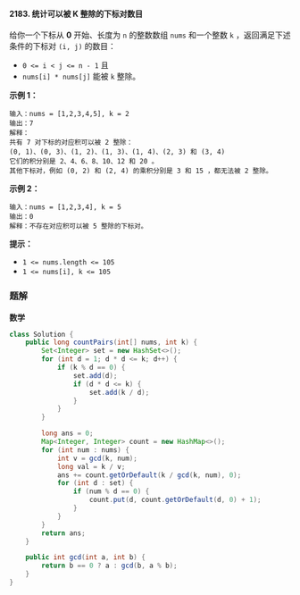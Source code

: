 #### 2183. 统计可以被 K 整除的下标对数目

给你一个下标从 **0** 开始、长度为 `n` 的整数数组 `nums` 和一个整数 `k` ，返回满足下述条件的下标对 `(i, j)` 的数目：

- `0 <= i < j <= n - 1` 且
- `nums[i] * nums[j]` 能被 `k` 整除。

**示例 1：**

```shell
输入：nums = [1,2,3,4,5], k = 2
输出：7
解释：
共有 7 对下标的对应积可以被 2 整除：
(0, 1)、(0, 3)、(1, 2)、(1, 3)、(1, 4)、(2, 3) 和 (3, 4)
它们的积分别是 2、4、6、8、10、12 和 20 。
其他下标对，例如 (0, 2) 和 (2, 4) 的乘积分别是 3 和 15 ，都无法被 2 整除。  
```

**示例 2：**

```shell
输入：nums = [1,2,3,4], k = 5
输出：0
解释：不存在对应积可以被 5 整除的下标对。
```

**提示：**

- `1 <= nums.length <= 105`
- `1 <= nums[i], k <= 105`

### 题解

**数学**

```java
class Solution {
    public long countPairs(int[] nums, int k) {
        Set<Integer> set = new HashSet<>();
        for (int d = 1; d * d <= k; d++) {
            if (k % d == 0) {
                set.add(d);
                if (d * d <= k) {
                    set.add(k / d);
                }
            }
        }

        long ans = 0;
        Map<Integer, Integer> count = new HashMap<>();
        for (int num : nums) {
            int v = gcd(k, num);
            long val = k / v;
            ans += count.getOrDefault(k / gcd(k, num), 0);
            for (int d : set) {
                if (num % d == 0) {
                    count.put(d, count.getOrDefault(d, 0) + 1);
                }
            }
        }
        return ans;
    }

    public int gcd(int a, int b) {
        return b == 0 ? a : gcd(b, a % b);
    }
}
```

